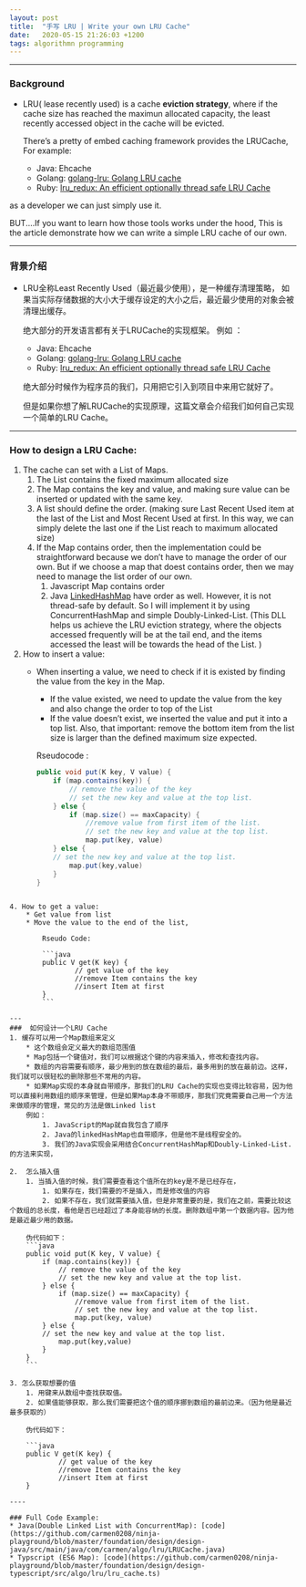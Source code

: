 ```yaml
---
layout: post
title:  "手写 LRU | Write your own LRU Cache"
date:   2020-05-15 21:26:03 +1200
tags: algorithmn programming
---
```

---
### Background
* LRU( lease recently used) is a cache **eviction strategy**, where if the cache size has reached the maximun allocated capacity, the least recently accessed object in the cache will be evicted.

    There’s a pretty of embed caching framework provides the LRUCache, For example:
	* Java: Ehcache
	* Golang: [golang-lru: Golang LRU cache](https://github.com/hashicorp/golang-lru)
	* Ruby:  [lru_redux: An efficient optionally thread safe LRU Cache](https://github.com/SamSaffron/lru_redux)

as a developer we can just simply use it.  

BUT....If you want to learn how those tools works under the hood, This is the article demonstrate how we can write a simple LRU cache of our own.

----

### 背景介绍

* LRU全称Least Recently Used（最近最少使用），是一种缓存清理策略， 如果当实际存储数据的大小大于缓存设定的大小之后，最近最少使用的对象会被清理出缓存。

    绝大部分的开发语言都有关于LRUCache的实现框架。
    例如 ：
	* Java: Ehcache
	* Golang: [golang-lru: Golang LRU cache](https://github.com/hashicorp/golang-lru)
	* Ruby:  [lru_redux: An efficient optionally thread safe LRU Cache](https://github.com/SamSaffron/lru_redux)

    绝大部分时候作为程序员的我们，只用把它引入到项目中来用它就好了。
    
    但是如果你想了解LRUCache的实现原理，这篇文章会介绍我们如何自己实现一个简单的LRU Cache。

----
### How to design a LRU Cache:
1. The cache can set with a List of Maps. 
    1. The List contains the fixed maximum allocated  size
    2. The Map contains the key and value, and making sure value can be inserted or updated with the same key.
    3.  A list should define the order. (making sure Last Recent Used item at the last of the List and Most Recent Used at first. In this way, we can simply delete the last one if the List reach to maximum allocated size) 
    4. If the Map contains order, then the implementation could be straightforward because we don’t have to manage the order of our own. But if we choose a map that doest contains order, then we may need to manage the list order of our own. 
        1. Javascript Map contains order
        2. Java  [LinkedHashMap](https://docs.oracle.com/javase/7/docs/api/java/util/LinkedHashMap.html) have order as well. However, it is not thread-safe by default. So I will implement it by using ConcurrentHashMap and simple Doubly-Linked-List. (This DLL helps us achieve the LRU eviction strategy, where the objects accessed frequently will be at the tail end, and the items accessed the least will be towards the head of the List. )
2. How to insert a value:
    * When inserting a value, we need to check if it is existed by finding the value from the key in the Map.
        * If the value existed, we need to update the value from the key and also change the order to top of the List
        * If the value doesn’t exist, we inserted the value and put it into a top list. Also, that important: remove the bottom item from the list size is larger than the defined maximum size expected.

        Rseudocode :

        ```java
        public void put(K key, V value) {
            if (map.contains(key)) {
                // remove the value of the key
                // set the new key and value at the top list.
            } else {
                if (map.size() == maxCapacity) {
                    //remove value from first item of the list.
                    // set the new key and value at the top list.
                    map.put(key, value)
            } else {
            // set the new key and value at the top list.
                map.put(key,value)
            }
        }
```

4. How to get a value:
	* Get value from list
	* Move the value to the end of the list, 

        Rseudo Code:

        ```java
        public V get(K key) {
                // get value of the key
                //remove Item contains the key
                //insert Item at first
        }
        ``` 

---
###  如何设计一个LRU Cache
1. 缓存可以用一个Map数组来定义
	* 这个数组会定义最大的数组范围值
	* Map包括一个键值对，我们可以根据这个键的内容来插入，修改和查找内容。
	* 数组的内容需要有顺序，最少用到的放在数组的最后，最多用到的放在最前边。这样，我们就可以很轻松的删除那些不常用的内容。
	* 如果Map实现的本身就自带顺序，那我们的LRU Cache的实现也变得比较容易，因为他可以直接利用数组的顺序来管理，但是如果Map本身不带顺序，那我们究竟需要自己用一个方法来做顺序的管理，常见的方法是做Linked list
	例如：
		1. JavaScript的Map就自我包含了顺序
		2. Java的linkedHashMap也自带顺序，但是他不是线程安全的。
		3. 我们的Java实现会采用结合ConcurrentHashMap和Doubly-Linked-List.的方法来实现，
	
2. 	怎么插入值
	1. 当插入值的时候，我们需要查看这个值所在的key是不是已经存在，
		1. 如果存在，我们需要的不是插入，而是修改值的内容
		2. 如果不存在，我们就需要插入值，但是非常重要的是，我们在之前，需要比较这个数组的总长度，看他是否已经超过了本身能容纳的长度。删除数组中第一个数据内容。因为他是最近最少用的数据。
		
    伪代码如下：
    ```java
    public void put(K key, V value) {
        if (map.contains(key)) {
            // remove the value of the key
            // set the new key and value at the top list.
        } else {
            if (map.size() == maxCapacity) {
                //remove value from first item of the list.
                // set the new key and value at the top list.
                map.put(key, value)
        } else {
        // set the new key and value at the top list.
            map.put(key,value)
        }
    }
    ```

3. 怎么获取想要的值
	1. 用键来从数组中查找获取值。
	2. 如果值能够获取，那么我们需要把这个值的顺序挪到数组的最前边来。（因为他是最近最多获取的）

    伪代码如下：
    
    ```java
    public V get(K key) {
            // get value of the key
            //remove Item contains the key
            //insert Item at first
    }

----

### Full Code Example:
* Java(Double Linked List with ConcurrentMap): [code](https://github.com/carmen0208/ninja-playground/blob/master/foundation/design/design-java/src/main/java/com/carmen/algo/lru/LRUCache.java) 
* Typscript (ES6 Map): [code](https://github.com/carmen0208/ninja-playground/blob/master/foundation/design/design-typescript/src/algo/lru/lru_cache.ts)
